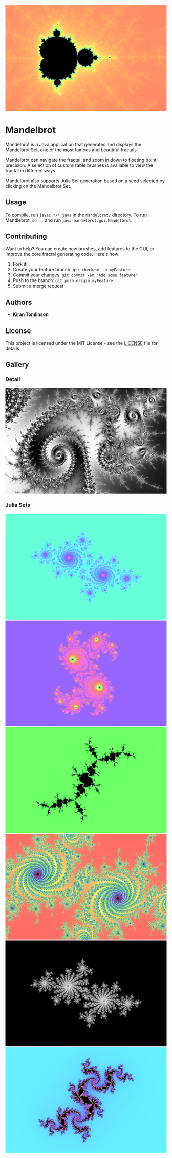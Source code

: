 ![](images/mandelbrot.png)

# Mandelbrot

Mandelbrot is a Java application that generates and displays the Mandelbrot Set,
one of the most famous and beautiful fractals.

Mandelbrot can navigate the fractal, and zoom in down to floating point precision.
A selection of customizable brushes is available to view the fractal in 
different ways.

Mandelbrot also supports Julia Set generation based on a seed selected by clicking
on the Mandelbrot Set.

## Usage

To compile, run `javac */*.java` in the `mandelbrot/` directory. To run Mandlebrot, `cd ..` and run `java mandelbrot.gui.Mandelbrot`.

## Contributing

Want to help? You can create new brushes, add features to the GUI, or improve
the core fractal generating code. Here's how:

1. Fork it!
2. Create your feature branch: `git checkout -b myFeature`
3. Commit your changes: `git commit -am 'Add some feature'`
4. Push to the branch: `git push origin myFeature`
5. Submit a merge request

## Authors

* **Kiran Tomlinson**

## License

This project is licensed under the MIT License - see the [LICENSE](LICENSE)
file for details

## Gallery
### Detail
![](images/spiral.png)
### Julia Sets
![](images/julia1.png)
![](images/julia2.png)
![](images/julia3.png)
![](images/julia4.png)
![](images/julia5.png)
![](images/julia6.png)
